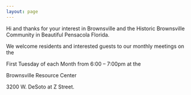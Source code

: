 ```yaml
---
layout: page
---
```


Hi and thanks for your interest in Brownsville and the Historic Brownsville Community in Beautiful Pensacola Florida.

We welcome residents and interested guests to our monthly meetings on the

First Tuesday of each Month from 6:00 – 7:00pm at the

Brownsville Resource Center

3200 W. DeSoto at Z Street.
